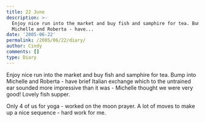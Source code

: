 ```yaml
---
title: 22 June
description: >-
  Enjoy nice run into the market and buy fish and samphire for tea. Bump into
  Michelle and Roberta - have...
date: '2005-06-22'
permalink: /2005/06/22/diary/
author: Cindy
comments: []
type: Diary
---
```


Enjoy nice run into the market and buy fish and samphire for tea. Bump into Michelle and Roberta - have brief Italian exchange which to the untrained ear sounded more impressive than it was - Michelle thought we were very good! Lovely fish supper.

Only 4 of us for yoga - worked on the moon prayer. A lot of moves to make up a nice sequence - hard work for me.
